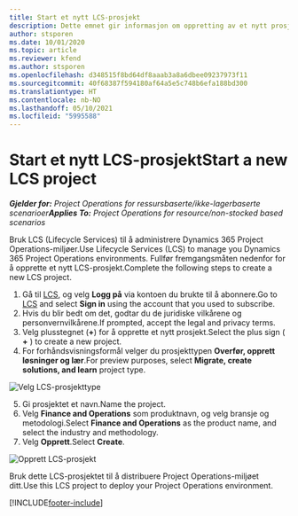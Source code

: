 ```yaml
---
title: Start et nytt LCS-prosjekt
description: Dette emnet gir informasjon om oppretting av et nytt prosjekt i LCS for Project Operations-miljøet.
author: stsporen
ms.date: 10/01/2020
ms.topic: article
ms.reviewer: kfend
ms.author: stsporen
ms.openlocfilehash: d348515f8bd64df8aaab3a8a6dbee09237973f11
ms.sourcegitcommit: 40f68387f594180af64a5e5c748b6efa188bd300
ms.translationtype: HT
ms.contentlocale: nb-NO
ms.lasthandoff: 05/10/2021
ms.locfileid: "5995588"
---
```

# <a name="start-a-new-lcs-project"></a><span data-ttu-id="ff802-103">Start et nytt LCS-prosjekt</span><span class="sxs-lookup"><span data-stu-id="ff802-103">Start a new LCS project</span></span>

<span data-ttu-id="ff802-104">_**Gjelder for:** Project Operations for ressursbaserte/ikke-lagerbaserte scenarioer_</span><span class="sxs-lookup"><span data-stu-id="ff802-104">_**Applies To:** Project Operations for resource/non-stocked based scenarios_</span></span>

<span data-ttu-id="ff802-105">Bruk LCS (Lifecycle Services) til å administrere Dynamics 365 Project Operations-miljøer.</span><span class="sxs-lookup"><span data-stu-id="ff802-105">Use Lifecycle Services (LCS) to manage you Dynamics 365 Project Operations environments.</span></span> <span data-ttu-id="ff802-106">Fullfør fremgangsmåten nedenfor for å opprette et nytt LCS-prosjekt.</span><span class="sxs-lookup"><span data-stu-id="ff802-106">Complete the following steps to create a new LCS project.</span></span>

1. <span data-ttu-id="ff802-107">Gå til [LCS](https://lcs.dynamics.com/Logon/Index), og velg **Logg på** via kontoen du brukte til å abonnere.</span><span class="sxs-lookup"><span data-stu-id="ff802-107">Go to [LCS](https://lcs.dynamics.com/Logon/Index) and select **Sign in** using the account that you used to subscribe.</span></span>
2. <span data-ttu-id="ff802-108">Hvis du blir bedt om det, godtar du de juridiske vilkårene og personvernvilkårene.</span><span class="sxs-lookup"><span data-stu-id="ff802-108">If prompted, accept the legal and privacy terms.</span></span>
3. <span data-ttu-id="ff802-109">Velg plusstegnet (**+**) for å opprette et nytt prosjekt.</span><span class="sxs-lookup"><span data-stu-id="ff802-109">Select the plus sign ( **+** ) to create a new project.</span></span>
4. <span data-ttu-id="ff802-110">For forhåndsvisningsformål velger du prosjekttypen **Overfør, opprett løsninger og lær**.</span><span class="sxs-lookup"><span data-stu-id="ff802-110">For preview purposes, select **Migrate, create solutions, and learn** project type.</span></span>

  ![Velg LCS-prosjekttype](./media/create-lcs-1.png)

5. <span data-ttu-id="ff802-112">Gi prosjektet et navn.</span><span class="sxs-lookup"><span data-stu-id="ff802-112">Name the project.</span></span> 
6. <span data-ttu-id="ff802-113">Velg **Finance and Operations** som produktnavn, og velg bransje og metodologi.</span><span class="sxs-lookup"><span data-stu-id="ff802-113">Select **Finance and Operations** as the product name, and select the industry and methodology.</span></span> 
7. <span data-ttu-id="ff802-114">Velg **Opprett**.</span><span class="sxs-lookup"><span data-stu-id="ff802-114">Select **Create**.</span></span>

![Opprett LCS-prosjekt](./media/create-lcs-2.png)

<span data-ttu-id="ff802-116">Bruk dette LCS-prosjektet til å distribuere Project Operations-miljøet ditt.</span><span class="sxs-lookup"><span data-stu-id="ff802-116">Use this LCS project to deploy your Project Operations environment.</span></span>



[!INCLUDE[footer-include](../includes/footer-banner.md)]